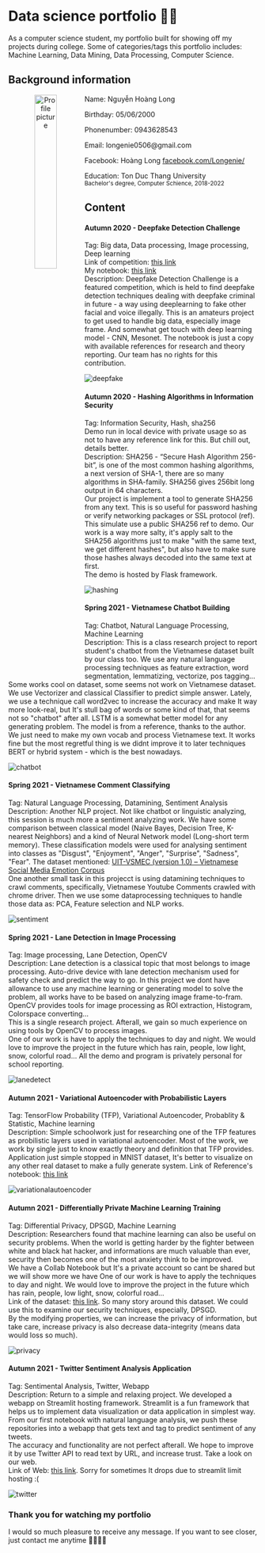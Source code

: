 # Data science portfolio 🌌🔭
As a computer science student, my portfolio built for showing off my projects during college.
Some of categories/tags this portfolio includes: Machine Learning, Data Mining, Data Processing, Computer Science.

## Background information
<p align="center">
  <img src="./images/profile.jpg" alt="Profile picture" height="auto" width="30%" align="left" />
  <div alight="left" width="80%">
    <p>Name: Nguyễn Hoàng Long</p>
    <p>Birthday: 05/06/2000</p>
    <p>Phonenumber: 0943628543</p>
    <p>Email: longenie0506@gmail.com</p>
    <p>Facebook: Hoàng Long <a href="https://www.facebook.com/Longenie/" target="_blank">facebook.com/Longenie/</a></p>
    <p>Education: Ton Duc Thang University<br><small>Bachelor's degree, Computer Schience, 2018-2022</small></p>
  </div>
</p>

## Content 

#### Autumn 2020 - Deepfake Detection Challenge
Tag: Big data, Data processing, Image processing, Deep learning  
Link of competition: <a href="https://www.kaggle.com/c/deepfake-detection-challenge" target="_blank">this link</a>  
My notebook: <a href="https://www.kaggle.com/longenie/deepfake-detection-with-cnn-model" target="_blank">this link</a>  
Description: Deepfake Detection Challenge is a featured competition, which is held to find deepfake detection techniques dealing with deepfake criminal in future - a way using deeplearning to fake other facial and voice illegally. This is an amateurs project to get used to handle big data, especially image frame. And somewhat get touch with deep learning model - CNN, Mesonet. The notebook is just a copy with available references for research and theory reporting. Our team has no rights for this contribution.

<img src="./images/deepfake.png" alt="deepfake" align="center" />

#### Autumn 2020 - Hashing Algorithms in Information Security
Tag: Information Security, Hash, sha256  
Demo run in local device with private usage so as not to have any reference link for this. But chill out, details better.  
Description: SHA256 - “Secure Hash Algorithm 256-bit”, is one of the most common hashing algorithms, a next version of SHA-1, there are so many algorithms in SHA-family. SHA256 gives 256bit long output in 64 characters.  
Our project is implement a tool to generate SHA256 from any text. This is so useful for password hashing or verify networking packages or SSL protocol (ref). This simulate use a public SHA256 ref to demo. Our work is a way more salty, it's apply salt to the SHA256 algorithms just to make "with the same text, we get different hashes", but also have to make sure those hashes always decoded into the same text at first.  
The demo is hosted by Flask framework.

<img src="./images/hashing.png" alt="hashing" align="center" />

#### Spring 2021 - Vietnamese Chatbot Building
Tag: Chatbot, Natural Language Processing, Machine Learning  
Description: This is a class research project to report student's chatbot from the Vietnamese dataset built by our class too. We use any natural language processing techniques as feature extraction, word segmentation, lemmatizing, vectorize, pos tagging... Some works cool on dataset, some seems not work on Vietnamese dataset.  
We use Vectorizer and classical Classifier to predict simple answer. Lately, we use a technique call word2vec to increase the accuracy and make It way more look-real, but It's stull bag of words or some kind of that, that seems not so "chatbot" after all. LSTM is a somewhat better model for any generating problem. The model is from a reference, thanks to the author. We just need to make my own vocab and process Vietnamese text. It works fine but the most regretful thing is we didnt improve it to later techniques BERT or hybrid system - which is the best nowadays. 

<img src="./images/chatbot.png" alt="chatbot" align="center" />

#### Spring 2021 - Vietnamese Comment Classifying
Tag: Natural Language Processing, Datamining, Sentiment Analysis
Description: Another NLP project. Not like chatbot or linguistic analyzing, this session is much more a sentiment analyzing work. We have some comparison between classical model (Naive Bayes, Decision Tree, K-nearest Neighbors) and a kind of Neural Network model (Long-short term memory). These classification models were used for analysing sentiment into classes as  "Disgust", "Enjoyment", "Anger", "Surprise", "Sadness", "Fear". 
The dataset mentioned: <a href="http://nlp.uit.edu.vn/datasets/" target="_blank">UIT-VSMEC (version 1.0) – Vietnamese Social Media Emotion Corpus</a>  
One another small task in this projecct is using datamining techniques to crawl comments, specifically, Vietnamese Youtube Comments crawled with chrome driver. Then we use some dataprocessing techniques to handle those data as: PCA, Feature selection and NLP works. 

<img src="./images/sentiment.png" alt="sentiment" align="center" />

#### Spring 2021 - Lane Detection in Image Processing
Tag: Image processing, Lane Detection, OpenCV  
Description: Lane detection is a classical topic that most belongs to image processing. Auto-drive device with lane detection mechanism used for safety check and predict the way to go. In this project we dont have allowance to use any machine learning or generating model to solve the problem, all works have to be based on analyzing image frame-to-fram. OpenCV provides tools for image processing as ROI extraction, Histogram, Colorspace converting...  
This is a single research project. Afterall, we gain so much experience on using tools by OpenCV to process images.  
One of our work is have to apply the techniques to day and night. We would love to improve the project in the future which has rain, people, low light, snow, colorful road...
All the demo and program is privately personal for school reporting.

<img src="./images/lanedetect.png" alt="lanedetect" align="center" />

#### Autumn 2021 - Variational Autoencoder with Probabilistic Layers
Tag: TensorFlow Probability (TFP), Variational Autoencoder, Probablity & Statistic, Machine learning  
Description: Simple schoolwork just for researching one of the TFP features as probilistic layers used in variational autoencoder. Most of the work, we work by single just to know exactly theory and definition that TFP provides.
Application just simple stopped in MNIST dataset, It's better to visualize on any other real dataset to make a fully generate system.
Link of Reference's notebook: <a href="kaggle.com/fazilbtopal/variantional-autoencoders-vae" target="_blank">this link</a> 

<img src="./images/variationalautoencoder.png" alt="variationalautoencoder" align="center" />

#### Autumn 2021 - Differentially Private Machine Learning Training
Tag: Differential Privacy, DPSGD, Machine Learning  
Description: Researchers found that machine learning can also be useful on security problems. When the world is getting harder by the fighter between white and black hat hacker, and informations are much valuable than ever, security then becomes one of the most anxiety think to be improved.  
We have a Collab Notebook but It's a private account so cant be shared but we will show more we have
One of our work is have to apply the techniques to day and night. We would love to improve the project in the future which has rain, people, low light, snow, colorful road...  
Link of the dataset: <a href="https://www.kaggle.com/netflix-inc/netflix-prize-data" target="_blank">this link</a>. So many story around this dataset. We could use this to examine our security techniques, especially, DPSGD.  
By the modifying properties, we can increase the privacy of information, but take care, increase privacy is also decrease data-integrity (means data would loss so much).

<img src="./images/privacy.png" alt="privacy" align="center" />

#### Autumn 2021 - Twitter Sentiment Analysis Application
Tag: Sentimental Analysis, Twitter, Webapp  
Description: Return to a simple and relaxing project. We developed a webapp on Streamlit hosting framework. Streamlit is a fun framework that helps us to implement data visualization or data application in simplest way. From our first notebook with natural language analysis, we push these repositories into a webapp that gets text and tag to predict sentiment of any tweets.  
The accuracy and functionality are not perfect afterall. We hope to improve it by use Twitter API to read text by URL, and increase trust. Take a look on our web.  
Link of Web: <a href="https://share.streamlit.io/longenie0506/twittersentiment/main/tweetSA.py" target="_blank">this link</a>. Sorry for sometimes It drops due to streamlit limit hosting :( 

<img src="./images/twitter.png" alt="twitter" align="center" />

### Thank you for watching my portfolio
I would so much pleasure to receive any message. If you want to see closer, just contact me anytime 💇‍♂️💇‍♀️
